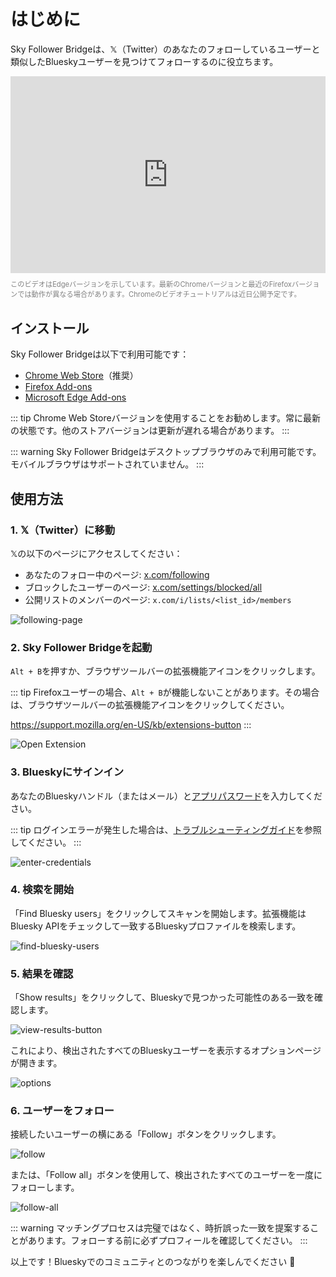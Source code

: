 # はじめに

Sky Follower Bridgeは、𝕏（Twitter）のあなたのフォローしているユーザーと類似したBlueskyユーザーを見つけてフォローするのに役立ちます。

<iframe width="100%" height="315" src="https://www.youtube.com/embed/dfMK07PJeL4?si=SDC7P8basmoOOdjw" title="YouTube video player" frameborder="0" allow="accelerometer; autoplay; clipboard-write; encrypted-media; gyroscope; picture-in-picture; web-share" referrerpolicy="strict-origin-when-cross-origin" allowfullscreen></iframe>

<p style="color: gray; font-size: 0.8em; line-height: 1.4;">このビデオはEdgeバージョンを示しています。最新のChromeバージョンと最近のFirefoxバージョンでは動作が異なる場合があります。Chromeのビデオチュートリアルは近日公開予定です。</p>

## インストール

Sky Follower Bridgeは以下で利用可能です：

- [Chrome Web Store](https://chrome.google.com/webstore/detail/sky-follower-bridge/behhbpbpmailcnfbjagknjngnfdojpko)（推奨）
- [Firefox Add-ons](https://addons.mozilla.org/en-US/firefox/addon/sky-follower-bridge/)
- [Microsoft Edge Add-ons](https://microsoftedge.microsoft.com/addons/detail/sky-follower-bridge/dpeolmdblhfolkhlhbhlofkkpaojnnbb)

::: tip
Chrome Web Storeバージョンを使用することをお勧めします。常に最新の状態です。他のストアバージョンは更新が遅れる場合があります。
:::

::: warning
Sky Follower Bridgeはデスクトップブラウザのみで利用可能です。モバイルブラウザはサポートされていません。
:::

## 使用方法

### 1. 𝕏（Twitter）に移動

𝕏の以下のページにアクセスしてください：
- あなたのフォロー中のページ: [x.com/following](https://x.com/following)
- ブロックしたユーザーのページ: [x.com/settings/blocked/all](https://x.com/settings/blocked/all )
- 公開リストのメンバーのページ: `x.com/i/lists/<list_id>/members`

![following-page](/images/following-page.png)

### 2. Sky Follower Bridgeを起動

`Alt + B`を押すか、ブラウザツールバーの拡張機能アイコンをクリックします。

::: tip
Firefoxユーザーの場合、`Alt + B`が機能しないことがあります。その場合は、ブラウザツールバーの拡張機能アイコンをクリックしてください。

https://support.mozilla.org/en-US/kb/extensions-button
:::

![Open Extension](/images/open-extension.png)

### 3. Blueskyにサインイン

あなたのBlueskyハンドル（またはメール）と[アプリパスワード](https://bsky.app/settings/app-passwords)を入力してください。

::: tip
ログインエラーが発生した場合は、[トラブルシューティングガイド](/ja/troubleshooting)を参照してください。
:::

![enter-credentials](/images/enter-credentials.png)

### 4. 検索を開始

「Find Bluesky users」をクリックしてスキャンを開始します。拡張機能はBluesky APIをチェックして一致するBlueskyプロファイルを検索します。

![find-bluesky-users](/images/scan-users.png)

### 5. 結果を確認

「Show results」をクリックして、Blueskyで見つかった可能性のある一致を確認します。

![view-results-button](/images/click-results.png)

これにより、検出されたすべてのBlueskyユーザーを表示するオプションページが開きます。

![options](/images/options.png)

### 6. ユーザーをフォロー

接続したいユーザーの横にある「Follow」ボタンをクリックします。

![follow](/images/click-follow-btn.png)

または、「Follow all」ボタンを使用して、検出されたすべてのユーザーを一度にフォローします。

![follow-all](/images/follow-all-btn.png)

::: warning
マッチングプロセスは完璧ではなく、時折誤った一致を提案することがあります。フォローする前に必ずプロフィールを確認してください。
:::

以上です！Blueskyでのコミュニティとのつながりを楽しんでください 🎉 
